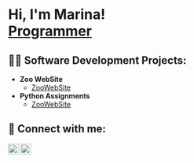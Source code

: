 <h1>Hi, I'm Marina! <br/><a href="https://github.com/marinaperdi">Programmer</a>

<h2>👨‍💻 Software Development Projects:</h2>

- <b>Zoo WebSite</b>
  - [ZooWebSite](https://github.com/marinaperdi/Zoo-WebPage)
- <b>Python Assignments</b>
  - [ZooWebSite](https://github.com/marinaperdi/Zoo-WebPage)

<h2> 🤳 Connect with me:</h2>

[<img align="left" alt="Marina | LinkedIn" width="22px" src="https://cdn.jsdelivr.net/npm/simple-icons@v3/icons/linkedin.svg" />][linkedin]
[<img align="left" alt="Marina | Instagram" width="22px" src="https://cdn.jsdelivr.net/npm/simple-icons@v3/icons/instagram.svg" />][instagram]

[instagram]: https://www.instagram.com/marinaperdi_04/
[linkedin]: https://linkedin.com/in/marina-perdiguero-6796a0226


